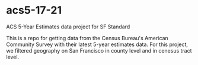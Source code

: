 # acs5-17-21

ACS 5-Year Estimates data project for SF Standard

This is a repo for getting data from the Census Bureau's American Community Survey with their latest 5-year estimates data. For this project, we filtered geography on San Francisco in county level and in cenesus tract level.